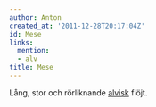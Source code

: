 ```yaml
---
author: Anton
created_at: '2011-12-28T20:17:04Z'
id: Mese
links:
  mention:
  - alv
title: Mese
---
```


Lång, stor och rörliknande [alvisk] flöjt.

  [alvisk]: alv
